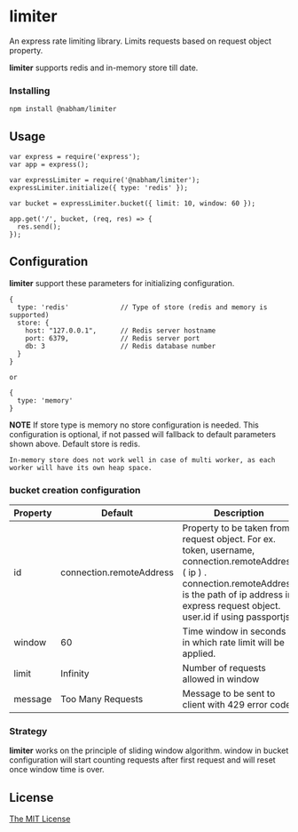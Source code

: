 # limiter

An express rate limiting library. Limits requests based on request object property.

**limiter** supports redis and in-memory store till date.

### Installing
```
npm install @nabham/limiter
```

## Usage

```
var express = require('express');
var app = express();

var expressLimiter = require('@nabham/limiter');
expressLimiter.initialize({ type: 'redis' });

var bucket = expressLimiter.bucket({ limit: 10, window: 60 });

app.get('/', bucket, (req, res) => {
  res.send();
});
```

## Configuration

**limiter** support these parameters for initializing configuration.

```
{
  type: 'redis'             // Type of store (redis and memory is supported)
  store: {
    host: "127.0.0.1",      // Redis server hostname
    port: 6379,             // Redis server port
    db: 3                   // Redis database number
  }
}

or

{
  type: 'memory'
}
```
**NOTE** If store type is memory no store configuration is needed. This configuration is optional, if not passed will fallback to default parameters shown above. Default store is redis.

`In-memory store does not work well in case of multi worker, as each worker will have its own heap space.`

### bucket creation configuration

| Property | Default | Description |
| --- | --- | --- |
| id | connection.remoteAddress | Property to be taken from request object. For ex. token, username, connection.remoteAddress ( ip ) . connection.remoteAddress is the path of ip address in express request object. user.id if using passportjs.
| window | 60 | Time window in seconds in which rate limit will be applied.
| limit | Infinity | Number of requests allowed in window
| message | Too Many Requests | Message to be sent to client with 429 error code.

### Strategy

**limiter** works on the principle of sliding window algorithm. window in bucket configuration will start counting requests after first request and will reset once window time is over.

## License

[The MIT License](https://opensource.org/licenses/MIT)